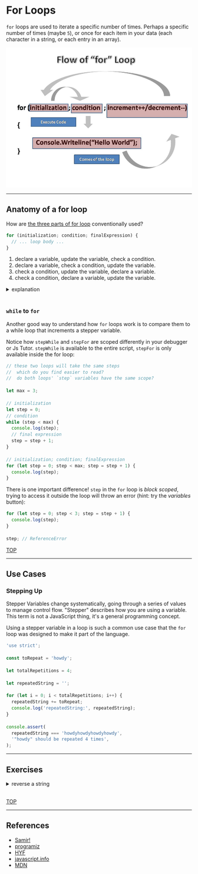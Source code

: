 # For Loops

`for` loops are used to iterate a specific number of times. Perhaps a specific
number of times (maybe `5`), or once for each item in your data (each character
in a string, or each entry in an array).

[![for loop diagram](./for-loop-diagram.jpeg)](https://www.freecodecamp.org/news/exploring-javascript-for-in-loops-bdfc226d8515/)

---

## Anatomy of a for loop

How are
[the three parts of for loop](https://developer.mozilla.org/en-US/docs/Web/JavaScript/Reference/statements/for)
conventionally used?

```js
for (initialization; condition; finalExpression) {
  // ... loop body ...
}
```

1. declare a variable, update the variable, check a condition.
2. declare a variable, check a condition, update the variable.
3. check a condition, update the variable, declare a variable.
4. check a condition, declare a variable, update the variable.

<details>
<summary>explanation</summary>
<br>

The correct answer is `2`:

- **declare a variable**: What needs to be initialized before the loop?
- **check a condition**: What condition must be true for the loop to repeat?
- **update the variable**: What will change so that the loop eventually ends?

```js
for (
  // 2: declare and assign the `step` variable
  let step = 0; // initialization
  // 3, 6, 9, 12: check if `step` is less than 3
  step < 3; // condition
  // 5, 8, 11: add 1 to `step`
  step++ // finalExpression
) {
  // 4, 7, 10: log the current value of `step`
  console.log(step);
}
```

<!-- questions from: https://runestone.academy/runestone/books/published/py4e-int/iterations/pogil.html -->

</details>
<br>

### `while` to `for`

Another good way to understand how `for` loops work is to compare them to a
while loop that increments a stepper variable.

Notice how `stepWhile` and `stepFor` are scoped differently in your debugger or
Js Tutor. `stepWhile` is available to the entire script, `stepFor` is only
available inside the for loop:

```js
// these two loops will take the same steps
//  which do you find easier to read?
//  do both loops' `step` variables have the same scope?

let max = 3;

// initialization
let step = 0;
// condition
while (step < max) {
  console.log(step);
  // final expression
  step = step + 1;
}

// initialization; condition; finalExpression
for (let step = 0; step < max; step = step + 1) {
  console.log(step);
}
```

There is one important difference! `step` in the `for` loop is _block scoped_,
trying to access it outside the loop will throw an error (hint: try the
_variables_ button):

```js
for (let step = 0; step < 3; step = step + 1) {
  console.log(step);
}

step; // ReferenceError
```

[TOP](for-loops)

---

## Use Cases

### Stepping Up

Stepper Variables change systematically, going through a series of values to
manage control flow. "Stepper" describes how you are using a variable. This term
is not a JavaScript thing, it's a general programming concept.

Using a stepper variable in a loop is such a common use case that the `for` loop
was designed to make it part of the language.

```js
'use strict';

const toRepeat = 'howdy';

let totalRepetitions = 4;

let repeatedString = '';

for (let i = 0; i < totalRepetitions; i++) {
  repeatedString += toRepeat;
  console.log('repeatedString:', repeatedString);
}

console.assert(
  repeatedString === 'howdyhowdyhowdyhowdy',
  '"howdy" should be repeated 4 times',
);
```

---

## Exercises

<details>
<summary>reverse a string</summary>

```js
// reverse a string

let originalString = 'jklm';
console.log('originalString:', originalString);

let reversedString = '';
console.log('reversedString:', reversedString);

for (_; _; _) {
  let nextLetter = _;
  reversedString = _ + _;
  console.log('reversedString:', reversedString);
}

console.assert(
  reversedString === 'mlkj',
  'reversed string is the original reversed',
);
```

</details>
<br>

[TOP](for-loops)

---

## References

- [Samir!](https://www.youtube.com/watch?v=fz2Uvf1ui-M)
- [programiz](https://www.programiz.com/javascript/for-loop)
- [HYF](https://hackyourfuture.github.io/study/#/javascript/loops?id=for)
- [javascript.info](https://javascript.info/while-for#the-for-loop)
- [MDN](https://developer.mozilla.org/en-US/docs/Web/JavaScript/Reference/Statements/for)
